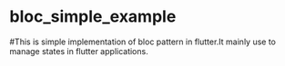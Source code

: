 # bloc_simple_example

#This is simple implementation of bloc pattern in flutter.It mainly use to manage states in flutter applications.
